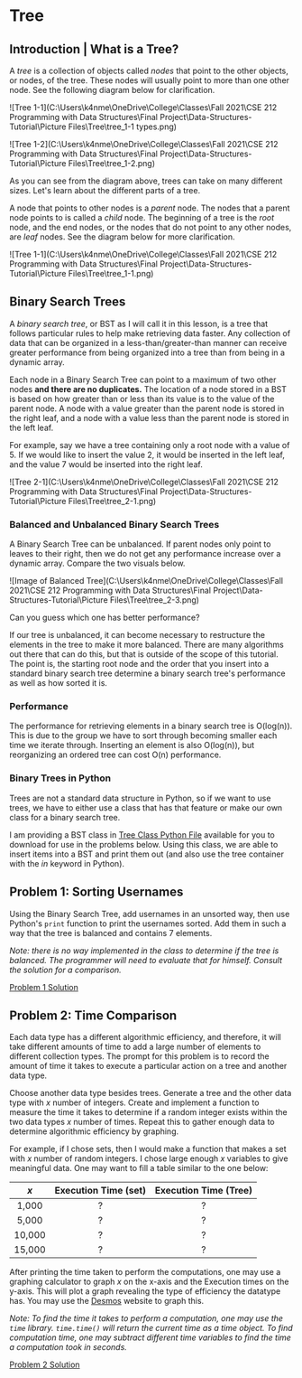 # Tree

## Introduction | What is a Tree?

A *tree* is a collection of objects called *nodes* that point to the other objects, or nodes, of the tree. These nodes will usually point to more than one other node. See the following diagram below for clarification.

![Tree 1-1](C:\Users\k4nme\OneDrive\College\Classes\Fall 2021\CSE 212 Programming with Data Structures\Final Project\Data-Structures-Tutorial\Picture Files\Tree\tree_1-1 types.png)

![Tree 1-2](C:\Users\k4nme\OneDrive\College\Classes\Fall 2021\CSE 212 Programming with Data Structures\Final Project\Data-Structures-Tutorial\Picture Files\Tree\tree_1-2.png)

As you can see from the diagram above, trees can take on many different sizes. Let's learn about the different parts of a tree.

A node that points to other nodes is a *parent* node. The nodes that a parent node points to is called a *child* node. The beginning of a tree is the *root* node, and the end nodes, or the nodes that do not point to any other nodes, are *leaf* nodes. See the diagram below for more clarification.

![Tree 1-1](C:\Users\k4nme\OneDrive\College\Classes\Fall 2021\CSE 212 Programming with Data Structures\Final Project\Data-Structures-Tutorial\Picture Files\Tree\tree_1-1.png)

## Binary Search Trees

A *binary search tree*, or BST as I will call it in this lesson, is a tree that follows particular rules to help make retrieving data faster. Any collection of data that can be organized in a less-than/greater-than manner can receive greater performance from being organized into a tree than from being in a dynamic array. 

Each node in a Binary Search Tree can point to a maximum of two other nodes **and there are no duplicates.** The location of a node stored in a BST is based on how greater than or less than its value is to the value of the parent node. A node with a value greater than the parent node is stored in the right leaf, and a node with a value less than the parent node is stored in the left leaf.

For example, say we have a tree containing only a root node with a value of 5. If we would like to insert the value 2, it would be inserted in the left leaf, and the value 7 would be inserted into the right leaf.

![Tree 2-1](C:\Users\k4nme\OneDrive\College\Classes\Fall 2021\CSE 212 Programming with Data Structures\Final Project\Data-Structures-Tutorial\Picture Files\Tree\tree_2-1.png)

### Balanced and Unbalanced Binary Search Trees

A Binary Search Tree can be unbalanced. If parent nodes only point to leaves to their right, then we do not get any performance increase over a dynamic array. Compare the two visuals below. 

![Image of Balanced Tree](C:\Users\k4nme\OneDrive\College\Classes\Fall 2021\CSE 212 Programming with Data Structures\Final Project\Data-Structures-Tutorial\Picture Files\Tree\tree_2-3.png)

Can you guess which one has better performance?

If our tree is unbalanced, it can become necessary to restructure the elements in the tree to make it more balanced. There are many algorithms out there that can do this, but that is outside of the scope of this tutorial. The point is, the starting root node and the order that you insert into a standard binary search tree determine a binary search tree's performance as well as how sorted it is.

### Performance

The performance for retrieving elements in a binary search tree is O(log(n)). This is due to the group we have to sort through becoming smaller each time we iterate through. Inserting an element is also O(log(n)), but reorganizing an ordered tree can cost O(n) performance. 

### Binary Trees in Python

Trees are not a standard data structure in Python, so if we want to use trees, we have to either use a class that has that feature or make our own class for a binary search tree.

I am providing a BST class in [Tree Class Python File](tree_class.py) available for you to download for use in the problems below. Using this class, we are able to insert items into a BST and print them out (and also use the tree container with the *in* keyword in Python).

## Problem 1: Sorting Usernames

Using the Binary Search Tree, add usernames in an unsorted way, then use Python's `print` function to print the usernames sorted. Add them in such a way that the tree is balanced and contains 7 elements.

*Note: there is no way implemented in the class to determine if the tree is balanced. The programmer will need to evaluate that for himself. Consult the solution for a comparison.*

[Problem 1 Solution](Python%20Files/3-tree/tree_1_sol.py)

## Problem 2: Time Comparison

Each data type has a different algorithmic efficiency, and therefore, it will take different amounts of time to add a large number of elements to different collection types. The prompt for this problem is to record the amount of time it takes to execute a particular action on a tree and another data type.

Choose another data type besides trees. Generate a tree and the other data type with *x* number of integers. Create and implement a function to measure the time it takes to determine if a random integer exists within the two data types *x* number of times. Repeat this to gather enough data to determine algorithmic efficiency by graphing.

For example, if I chose sets, then I would make a function that makes a set with *x* number of random integers. I chose large enough *x* variables to give meaningful data. One may want to fill a table similar to the one below:

|  *x*   | Execution Time (set) | Execution Time (Tree) |
| :----: | :------------------: | :-------------------: |
| 1,000  |          ?           |           ?           |
| 5,000  |          ?           |           ?           |
| 10,000 |          ?           |           ?           |
| 15,000 |          ?           |           ?           |

After printing the time taken to perform the computations, one may use a graphing calculator to graph *x* on the x-axis and the Execution times on the y-axis. This will plot a graph revealing the type of efficiency the datatype has. You may use the [Desmos](desmos.com) website to graph this.

*Note: To find the time it takes to perform a computation, one may use the `time` library. `time.time()` will return the current time as a time object. To find computation time, one may subtract different time variables to find the time a computation took in seconds.*

[Problem 2 Solution](Python%20Files/3-tree/tree_2_sol.py)
